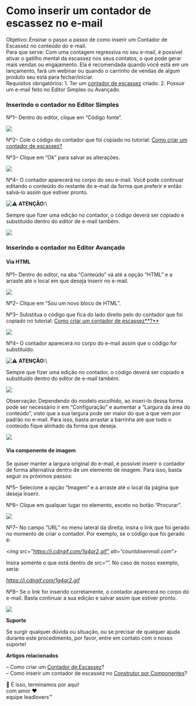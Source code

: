 # Como inserir um contador de escassez no e-mail

Objetivo: Ensinar o passo a passo de como inserir um Contador de Escassez no conteúdo do e-mail.\
Para que serve: Com uma contagem regressiva no seu e-mail, é possível ativar o gatilho mental da escassez nos seus contatos, o que pode gerar mais vendas ou engajamento. Ela é recomendada quando você está em um lançamento, fará um webinar ou quando o carrinho de vendas de algum produto seu está para fechar/iniciar.\
Requisitos obrigatórios: 1. Ter um [contador de escassez](https://suporte.love/contador-de-escassez/) criado. 2. Possuir um e-mail feito no Editor Simples ou Avançado.

### Inserindo o contador no Editor Simples <a href="#editor-simples" id="editor-simples"></a>

Nº1– Dentro do editor, clique em “Código fonte”.

[![](https://legado.leadlovers.site/wp-content/uploads/2022/01/img01-2.png)](https://legado.leadlovers.site/wp-content/uploads/2022/01/img01-2.png)

Nº2– Cole o código do contador que foi copiado no tutorial: [Como criar um contador de escassez?](https://suporte.love/contador-de-escassez/)

Nº3– Clique em “Ok” para salvar as alterações.

[![](https://legado.leadlovers.site/wp-content/uploads/2022/01/img02-2.png)](https://legado.leadlovers.site/wp-content/uploads/2022/01/img02-2.png)

Nº4– O contador aparecerá no corpo do seu e-mail. Você pode continuar editando o conteúdo do restante do e-mail da forma que preferir e então salvá-lo assim que estiver pronto.&#x20;

![⚠](https://s.w.org/images/core/emoji/13.0.0/svg/26a0.svg) **ATENÇÃO:**\


Sempre que fizer uma edição no contador, o código deverá ser copiado e substituído dentro do editor de e-mail também.&#x20;

[![](https://legado.leadlovers.site/wp-content/uploads/2022/01/img03-2.png)](https://legado.leadlovers.site/wp-content/uploads/2022/01/img03-2.png)

### Inserindo o contador no Editor Avançado <a href="#editor-avancado" id="editor-avancado"></a>

#### Via HTML <a href="#via-html" id="via-html"></a>

Nº1– Dentro do editor, na aba “Conteúdo” vá até a opção “HTML” e a arraste até o local em que deseja inserir no e-mail.

[![](https://legado.leadlovers.site/wp-content/uploads/2022/01/img04-2.png)](https://legado.leadlovers.site/wp-content/uploads/2022/01/img04-2.png)

Nº2– Clique em “Sou um novo bloco de HTML”.

Nº3– Substitua o código que fica do lado direito pelo do contador que foi copiado no tutorial: [Como criar um contador de escassez**?**](https://suporte.love/contador-de-escassez/)

[![](https://legado.leadlovers.site/wp-content/uploads/2022/01/img05-3.png)](https://legado.leadlovers.site/wp-content/uploads/2022/01/img05-3.png)

Nº4– O contador aparecerá no corpo do e-mail assim que o código for substituído.&#x20;

![⚠](https://s.w.org/images/core/emoji/13.0.0/svg/26a0.svg) **ATENÇÃO:**\


Sempre que fizer uma edição no contador, o código deverá ser copiado e substituído dentro do editor de e-mail também.&#x20;

[![](https://legado.leadlovers.site/wp-content/uploads/2022/01/img06-2.png)](https://legado.leadlovers.site/wp-content/uploads/2022/01/img06-2.png)

Observação: Dependendo do modelo escolhido, ao inseri-lo dessa forma pode ser necessário ir em “Configuração” e aumentar a “Largura da área do conteúdo”, visto que a sua largura pode ser maior do que a que vem por padrão no e-mail. Para isso, basta arrastar a barrinha até que todo o conteúdo fique alinhado da forma que deseja.

[![](https://legado.leadlovers.site/wp-content/uploads/2022/01/img07-1.png)](https://legado.leadlovers.site/wp-content/uploads/2022/01/img07-1.png)

#### Via componente de imagem <a href="#via-componente-imagem" id="via-componente-imagem"></a>

Se quiser manter a largura original do e-mail, é possível inserir o contador de forma alternativa dentro de um elemento de imagem. Para isso, basta seguir os próximos passos:

Nº5– Selecione a opção “Imagem” e a arraste até o local da página que deseja inserir.

Nº6– Clique em qualquer lugar no elemento, exceto no botão “Procurar”.

[![](https://legado.leadlovers.site/wp-content/uploads/2022/01/img08.png)](https://legado.leadlovers.site/wp-content/uploads/2022/01/img08.png)

Nº7– No campo “URL” no menu lateral da direita, insira o link que foi gerado no momento de criar o contador. Por exemplo, se o código que foi gerado é:

_\<img src=”https://i.cdngif.com/1g4qr2.gif” alt=”countdownmail.com”>_

Insira somente o que está dentro de src=“”. No caso de nosso exemplo, seria:

_https://i.cdngif.com/1g4qr2.gif_

Nº8– Se o link for inserido corretamente, o contador aparecerá no corpo do e-mail. Basta continuar a sua edição e salvar assim que estiver pronto.

[![](https://legado.leadlovers.site/wp-content/uploads/2022/01/img09.png)](https://legado.leadlovers.site/wp-content/uploads/2022/01/img09.png)

**Suporte**

Se surgir qualquer dúvida ou situação, ou se precisar de qualquer ajuda durante este procedimento, por favor, entre em contato com o nosso suporte!

**Artigos relacionados**

– Como criar um [Contador de Escassez](https://suporte.love/contador-de-escassez/)?\
– Como inserir um contador de escassez no [Construtor por Componentes](https://suporte.love/como-inserir-um-contador-de-escassez-no-componentes/)?

🏁 É isso, terminamos por aqui!\
com amor ❤\
equipe leadlovers™

